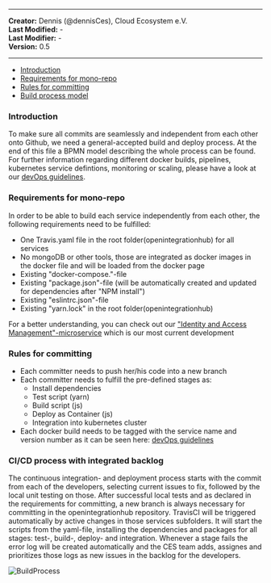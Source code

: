 
---

**Creator:** Dennis (@dennisCes), Cloud Ecosystem e.V. <br>
**Last Modified:** - <br>
**Last Modifier:** - <br>
**Version:** 0.5  <br>

---

- [Introduction](#introduction)
- [Requirements for mono-repo](#requirements-for-mono-repo)
- [Rules for committing](#rules-for-committing)
- [Build process model](#cicd-process-with-integrated-backlog)



### Introduction

To make sure all commits are seamlessly and independent from each other onto Github, we need a general-accepted build and deploy process. At the end of this file a BPMN model describing the whole process can be found. <br>
For further information regarding different docker builds, pipelines, kubernetes service defintions, monitoring or scaling, please have a look at our [devOps guidelines](https://github.com/openintegrationhub/openintegrationhub/blob/DevOps-Guideline/Guidelines/serviceOperations.md).   


### Requirements for mono-repo

In order to be able to build each service independently from each other, the following requirements need to be fulfilled:

* One Travis.yaml file in the root folder(openintegrationhub) for all services
* No mongoDB or other tools, those are integrated as docker images in the docker file and will be loaded from the docker page
* Existing "docker-compose."-file
* Existing "package.json"-file (will be automatically created and updated for dependencies after "NPM install")
* Existing "eslintrc.json"-file
* Existing "yarn.lock" in the root folder(openintegrationhub)

For a better understanding, you can check out our ["Identity and Access Management"-microservice](https://github.com/openintegrationhub/openintegrationhub/tree/master/services/iam) which is our most current development


### Rules for committing 

* Each committer needs to push her/his code into a new branch
* Each committer needs to fulfill the pre-defined stages as:
  - Install dependencies
  - Test script (yarn)
  - Build script (js)
  - Deploy as Container (js)
  - Integration into kubernetes cluster
* Each docker build needs to be tagged with the service name and version number as it can be seen here: [devOps guidelines](https://github.com/openintegrationhub/openintegrationhub/blob/DevOps-Guideline/Guidelines/serviceOperations.md)
  
  
### CI/CD process with integrated backlog

The continuous integration- and deployment process starts with the commit from each of the developers, selecting current issues to fix, followed by the local unit testing on those. After successful local tests and as declared in the requirements for committing, a new branch is always necessary for committing in the openintegrationhub repository. 
TravisCI will be triggered automatically by active changes in those services subfolders. It will start the scripts from the yaml-file, installing the dependencies and packages for all stages: test-, build-, deploy- and integration. Whenever a stage fails the error log will be created automatically and the CES team adds, assignes and prioritizes those logs as new issues in the backlog for the developers.


![BuildProcess](https://github.com/openintegrationhub/openintegrationhub/blob/DennisCES-Documentation-Build-Process/CI/CD/Assets/BuildProcess.svg)


